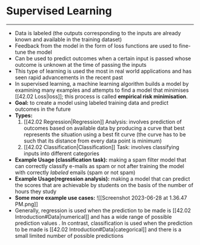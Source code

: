 # Supervised Learning
---
- Data is labeled (the outputs corresponding to the inputs are already known and available in the training dataset)
- Feedback from the model in the form of loss functions are used to fine-tune the model
- Can be used to predict outcomes when a certain input is passed whose outcome is unknown at the time of passing the inputs
- This type of learning is used the most in real world applications and has seen rapid advancements in the recent past
- In supervised learning, a machine learning algorithm builds a model by examining many examples and attempts to find a model that minimises [[42.02 Loss|loss]]; this process is called **empirical risk minimisation**.
- **Goal:** to create a model using labeled training data and predict outcomes in the future
- **Types:**
	1. [[42.02 Regression|Regression]] Analysis: involves prediction of outcomes based on available data by producing a curve that best represents the situation using a best fit curve (the curve has to be such that its distance from every data point is minimum)
	2. [[42.02 Classification|Classification]] Task: involves classifying inputs into different categories
- **Example Usage (classification task):** making a spam filter model that can correctly classify e-mails as spam or not after training the model with correctly *labeled* emails (spam or not spam)
- **Example Usage(regression analysis):** making a model that can predict the scores that are achievable by students on the basis of the number of hours they study
- **Some more example use cases:** ![[Screenshot 2023-06-28 at 1.36.47 PM.png]]
- Generally, regression is used when the prediction to be made is [[42.02 Introduction#Data|numerical]] and has a wide range of possible prediction values . In contrast, classification is used when the prediction to be made is [[42.02 Introduction#Data|categorical]] and there is a small limited number of possible predictions